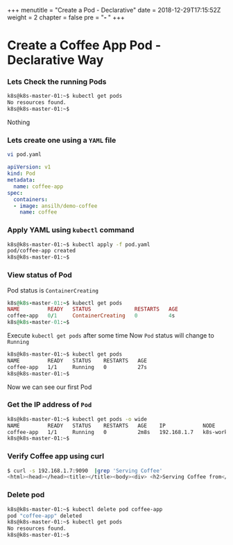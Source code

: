 +++
menutitle = "Create a Pod - Declarative"
date = 2018-12-29T17:15:52Z
weight = 2
chapter = false
pre = "<b>- </b>"
+++

# Create a Coffee App Pod - Declarative Way

### Lets Check the running Pods
```bash
k8s@k8s-master-01:~$ kubectl get pods
No resources found.
k8s@k8s-master-01:~$
```
Nothing <i class="fa fa-frown"></i>

### Lets create one using a `YAML` file
```bash
vi pod.yaml
```

```yml
apiVersion: v1
kind: Pod
metadata:
  name: coffee-app
spec:
  containers:
  - image: ansilh/demo-coffee
    name: coffee
```

### Apply YAML using `kubectl` command
```bash
k8s@k8s-master-01:~$ kubectl apply -f pod.yaml
pod/coffee-app created
k8s@k8s-master-01:~$
```

### View status of Pod
Pod status is `ContainerCreating`
```ruby
k8s@k8s-master-01:~$ kubectl get pods
NAME         READY   STATUS              RESTARTS   AGE
coffee-app   0/1     ContainerCreating   0          4s
k8s@k8s-master-01:~$
```

Execute `kubectl get pods` after some time
Now `Pod` status will change to `Running`
```bash
k8s@k8s-master-01:~$ kubectl get pods
NAME         READY   STATUS    RESTARTS   AGE
coffee-app   1/1     Running   0          27s
k8s@k8s-master-01:~$
```

Now we can see our first Pod <i class="fa fa-smile-beam"></i>

### Get the IP address of `Pod`
```bash
k8s@k8s-master-01:~$ kubectl get pods -o wide
NAME         READY   STATUS    RESTARTS   AGE    IP            NODE            NOMINATED NODE   READINESS GATES
coffee-app   1/1     Running   0          2m8s   192.168.1.7   k8s-worker-01   <none>           <none>
k8s@k8s-master-01:~$
```

### Verify Coffee app using curl
```bash
$ curl -s 192.168.1.7:9090  |grep 'Serving Coffee'
<html><head></head><title></title><body><div> <h2>Serving Coffee from</h2><h3>Pod:coffee-app</h3><h3>IP:192.168.1.7</h3><h3>Node:10.96.0.1</h3><img src="data:image/png;base64,
```

### Delete pod
```bash
k8s@k8s-master-01:~$ kubectl delete pod coffee-app
pod "coffee-app" deleted
k8s@k8s-master-01:~$ kubectl get pods
No resources found.
k8s@k8s-master-01:~$
```
